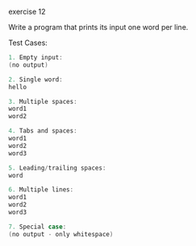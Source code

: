 exercise 12

Write a program that prints its input one word per line.

Test Cases:

```c
1. Empty input:
(no output)

2. Single word:
hello

3. Multiple spaces:
word1
word2

4. Tabs and spaces:
word1
word2
word3

5. Leading/trailing spaces:
word

6. Multiple lines:
word1
word2
word3

7. Special case:
(no output - only whitespace)
```